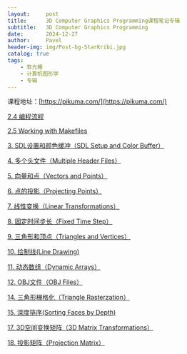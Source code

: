 ```yaml
---
layout:     post
title:      3D Computer Graphics Programming课程笔记专辑
subtitle:   3D Computer Graphics Programming
date:       2024-12-27
author:     Pavel
header-img: img/Post-bg-StarKribi.jpg
catalog: true
tags:
    - 软光栅
    - 计算机图形学
    - 专辑
---
```


课程地址：[https://pikuma.com/](https://pikuma.com/)

[2.4 编程流程](https://pavelpeng7.github.io/2024/12/27/%E8%AF%BE2.4-%E7%BC%96%E7%A8%8B%E6%B5%81%E7%A8%8B/)

[2.5 Working with Makefiles](https://pavelpeng7.github.io/2024/12/27/%E8%AF%BE2.5-Working-with-Makefiles/)

[3. SDL设置和颜色缓冲（SDL Setup and Color Buffer）](https://pavelpeng7.github.io/2024/12/27/%E8%AF%BE3.-SDL%E8%AE%BE%E7%BD%AE%E5%92%8C%E9%A2%9C%E8%89%B2%E7%BC%93%E5%86%B2-SDL-Setup-and-Color-Buffer/)

[4. 多个头文件（Multiple Header Files）](https://pavelpeng7.github.io/2024/12/27/%E8%AF%BE4.-%E5%A4%9A%E4%B8%AA%E5%A4%B4%E6%96%87%E4%BB%B6-Multiple-Header-Files/)

[5. 向量和点（Vectors and Points）](https://pavelpeng7.github.io/2024/12/27/%E8%AF%BE5.-%E5%90%91%E9%87%8F%E5%92%8C%E7%82%B9-Vectors-and-Points/)

[6. 点的投影（Projecting Points）](https://pavelpeng7.github.io/2024/12/27/%E8%AF%BE6.-%E7%82%B9%E7%9A%84%E6%8A%95%E5%BD%B1-Projecting-Points/)

[7. 线性变换（Linear Transformations）](https://pavelpeng7.github.io/2024/12/27/%E8%AF%BE7.-%E7%BA%BF%E6%80%A7%E5%8F%98%E6%8D%A2-Linear-Transformations/)

[8. 固定时间步长（Fixed Time Step）](https://pavelpeng7.github.io/2024/12/27/%E8%AF%BE8.-%E5%9B%BA%E5%AE%9A%E6%97%B6%E9%97%B4%E6%AD%A5%E9%95%BF-Fixed-Time-Step/)

[9. 三角形和顶点（Triangles and Vertices）](https://pavelpeng7.github.io/2024/12/27/%E8%AF%BE9.-%E4%B8%89%E8%A7%92%E5%BD%A2%E5%92%8C%E9%A1%B6%E7%82%B9-Triangles-and-Vertices/)

[10. 绘制线(Line Drawing)](https://pavelpeng7.github.io/2024/12/27/%E8%AF%BE10.-%E7%BB%98%E5%88%B6%E7%BA%BF(Line-Drawing)/)

[11. 动态数组（Dynamic Arrays）](https://pavelpeng7.github.io/2024/12/27/%E8%AF%BE11.-%E5%8A%A8%E6%80%81%E6%95%B0%E7%BB%84-Dynamic-Arrays/)

[12. OBJ文件（OBJ Files）](https://pavelpeng7.github.io/2024/12/27/%E8%AF%BE12.-OBJ%E6%96%87%E4%BB%B6-OBJ-Files/)

[14. 三角形栅格化（Triangle Rasterzation）](https://pavelpeng7.github.io/2024/12/27/%E8%AF%BE14.-%E4%B8%89%E8%A7%92%E5%BD%A2%E6%A0%85%E6%A0%BC%E5%8C%96-Triangle-Rasterzation/)

[15. 深度排序(Sorting Faces by Depth)](https://pavelpeng7.github.io/2024/12/27/%E8%AF%BE15.-%E6%B7%B1%E5%BA%A6%E6%8E%92%E5%BA%8F(Sorting-Faces-by-Depth)/)

[17. 3D空间变换矩阵（3D Matrix Transformations）](https://pavelpeng7.github.io/2024/12/27/%E8%AF%BE17.-3D%E7%A9%BA%E9%97%B4%E5%8F%98%E6%8D%A2%E7%9F%A9%E9%98%B5-3D-Matrix-Transformations/)

[18. 投影矩阵（Projection Matrix）](https://pavelpeng7.github.io/2024/12/27/%E8%AF%BE18.-%E6%8A%95%E5%BD%B1%E7%9F%A9%E9%98%B5-Projection-Matrix/)
